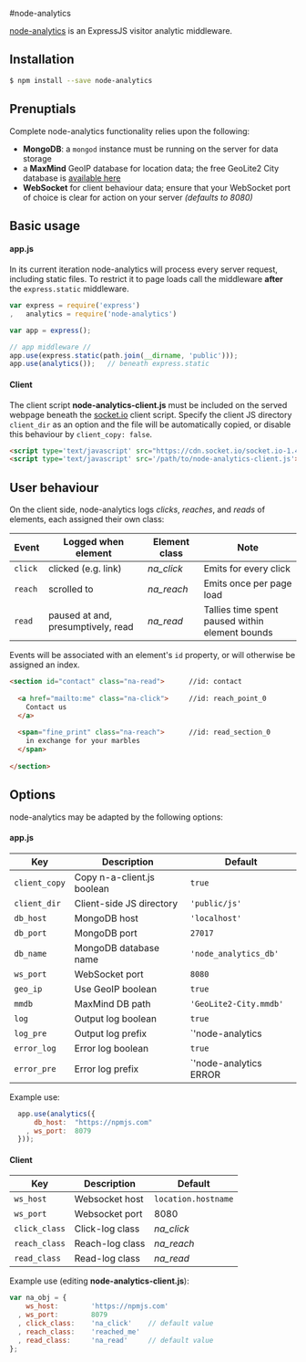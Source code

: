 #node-analytics

[node-analytics](https://www.npmjs.com/package/node-analytics) is an ExpressJS visitor analytic middleware.

## Installation

```sh
$ npm install --save node-analytics
```

## Prenuptials

Complete node-analytics functionality relies upon the following:

- **MongoDB**: a `mongod` instance must be running on the server for data storage
- a **MaxMind** GeoIP database for location data; the free GeoLite2 City database is [available here](http://dev.maxmind.com/geoip/geoip2/geolite2/)
- **WebSocket** for client behaviour data; ensure that your WebSocket port of choice is clear for action on your server *(defaults to 8080)*

## Basic usage

#### app.js

In its current iteration node-analytics will process every server request, including static files. To restrict it to page loads call the middleware **after** the `express.static` middleware.

```javascript
var express = require('express')
,   analytics = require('node-analytics')

var app = express();

// app middleware //
app.use(express.static(path.join(__dirname, 'public')));
app.use(analytics());   // beneath express.static
```

#### Client

The client script **node-analytics-client.js** must be included on the served webpage beneath the [socket.io](http://socket.io/) client script. Specify the client JS directory `client_dir` as an option and the file will be automatically copied, or disable this behaviour by `client_copy: false`.

```html
<script type='text/javascript' src="https://cdn.socket.io/socket.io-1.4.5.js"></script>
<script type='text/javascript' src='/path/to/node-analytics-client.js'></script>
```

## User behaviour

On the client side, node-analytics logs *clicks*, *reaches*, and *reads* of elements, each assigned their own class:

Event | Logged when element | Element class | Note
--- | --- | --- | ---
`click` | clicked (e.g. link) | *na_click* | Emits for every click
`reach` | scrolled to | *na_reach* | Emits once per page load
`read` | paused at and, presumptively, read | *na_read* | Tallies time spent paused within element bounds

Events will be associated with an element's `id` property, or will otherwise be assigned an index.

```html
<section id="contact" class="na-read">      //id: contact
  
  <a href="mailto:me" class="na-click">     //id: reach_point_0
    Contact us
  </a>
  
  <span="fine_print" class="na-reach">      //id: read_section_0
    in exchange for your marbles
  </span>
  
</section>
```

## Options

node-analytics may be adapted by the following options:

#### app.js

Key | Description | Default
--- | --- | ---
`client_copy` | Copy n-a-client.js boolean | `true`
`client_dir` | Client-side JS directory | `'public/js'`
`db_host` | MongoDB host | `'localhost'`
`db_port` | MongoDB port | `27017`
`db_name` | MongoDB database name | `'node_analytics_db'`
`ws_port` | WebSocket port | `8080`
`geo_ip` | Use GeoIP boolean  | `true`
`mmdb` | MaxMind DB path | `'GeoLite2-City.mmdb'`
`log` | Output log boolean | `true`
`log_pre` | Output log prefix | `'node-analytics ||'`
`error_log` | Error log boolean | `true`
`error_pre` | Error log prefix | `'node-analytics ERROR ||'`

Example use:

```javascript
  app.use(analytics({
      db_host:  "https://npmjs.com"
    , ws_port:  8079
  }));
```

#### Client

Key | Description | Default
--- | --- | ---
`ws_host` | Websocket host | `location.hostname`
`ws_port` | Websocket port | 8080
`click_class` | Click-log class | *na_click*
`reach_class` | Reach-log class | *na_reach*
`read_class` | Read-log class | *na_read*

Example use (editing **node-analytics-client.js**):
```javascript
var na_obj = {
    ws_host:        'https://npmjs.com'
  , ws_port:        8079
  , click_class:    'na_click'    // default value
  , reach_class:    'reached_me'
  , read_class:     'na_read'     // default value
};
```

